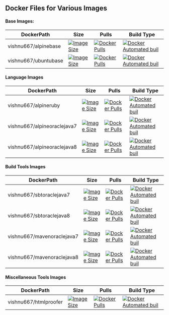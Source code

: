 ## Docker Files for Various Images

#### Base Images:

| DockerPath  | Size | Pulls | Build Type |
| --- | --- | --- | --- |
| vishnu667/alpinebase  | [![Image Size](https://images.microbadger.com/badges/image/vishnu667/alpinebase.svg)](https://microbadger.com/images/vishnu667/alpinebase)  | [![Docker Pulls](https://img.shields.io/docker/pulls/vishnu667/alpinebase.svg?maxAge=2592000)](https://hub.docker.com/r/vishnu667/alpinebase) | [![Docker Automated buil](https://img.shields.io/docker/automated/vishnu667/alpinebase.svg?maxAge=2592000)](https://hub.docker.com/r/vishnu667/alpinebase) |
| vishnu667/ubuntubase  | [![Image Size](https://images.microbadger.com/badges/image/vishnu667/ubuntubase.svg)](https://microbadger.com/images/vishnu667/ubuntubase)  | [![Docker Pulls](https://img.shields.io/docker/pulls/vishnu667/ubuntubase.svg?maxAge=2592000)](https://hub.docker.com/r/vishnu667/ubuntubase) | [![Docker Automated buil](https://img.shields.io/docker/automated/vishnu667/ubuntubase.svg?maxAge=2592000)](https://hub.docker.com/r/vishnu667/ubuntubase) |

#### Language Images

| DockerPath  | Size | Pulls | Build Type |
| --- | --- | --- | --- |
| vishnu667/alpineruby  | [![Image Size](https://images.microbadger.com/badges/image/vishnu667/alpineruby.svg)](https://microbadger.com/images/vishnu667/alpineruby)  | [![Docker Pulls](https://img.shields.io/docker/pulls/vishnu667/alpineruby.svg?maxAge=2592000)](https://hub.docker.com/r/vishnu667/alpineruby) | [![Docker Automated buil](https://img.shields.io/docker/automated/vishnu667/alpineruby.svg?maxAge=2592000)](https://hub.docker.com/r/vishnu667/alpineruby) |
| vishnu667/alpineoraclejava7  | [![Image Size](https://images.microbadger.com/badges/image/vishnu667/alpineoraclejava7.svg)](https://microbadger.com/images/vishnu667/alpineoraclejava7)  | [![Docker Pulls](https://img.shields.io/docker/pulls/vishnu667/alpineoraclejava7.svg?maxAge=2592000)](https://hub.docker.com/r/vishnu667/alpineoraclejava7) | [![Docker Automated buil](https://img.shields.io/docker/automated/vishnu667/alpineoraclejava7.svg?maxAge=2592000)](https://hub.docker.com/r/vishnu667/alpineoraclejava7) |
| vishnu667/alpineoraclejava8  | [![Image Size](https://images.microbadger.com/badges/image/vishnu667/alpineoraclejava8.svg)](https://microbadger.com/images/vishnu667/alpineoraclejava8)  | [![Docker Pulls](https://img.shields.io/docker/pulls/vishnu667/alpineoraclejava8.svg?maxAge=2592000)](https://hub.docker.com/r/vishnu667/alpineoraclejava8) | [![Docker Automated buil](https://img.shields.io/docker/automated/vishnu667/alpineoraclejava8.svg?maxAge=2592000)](https://hub.docker.com/r/vishnu667/alpineoraclejava8) |

#### Build Tools Images

| DockerPath  | Size | Pulls | Build Type |
| --- | --- | --- | --- |
| vishnu667/sbtoraclejava7  | [![Image Size](https://images.microbadger.com/badges/image/vishnu667/sbtoraclejava7.svg)](https://microbadger.com/images/vishnu667/sbtoraclejava7)  | [![Docker Pulls](https://img.shields.io/docker/pulls/vishnu667/sbtoraclejava7.svg?maxAge=2592000)](https://hub.docker.com/r/vishnu667/sbtoraclejava7) | [![Docker Automated buil](https://img.shields.io/docker/automated/vishnu667/sbtoraclejava7.svg?maxAge=2592000)](https://hub.docker.com/r/vishnu667/sbtoraclejava7) |
| vishnu667/sbtoraclejava8  | [![Image Size](https://images.microbadger.com/badges/image/vishnu667/sbtoraclejava8.svg)](https://microbadger.com/images/vishnu667/sbtoraclejava8)  | [![Docker Pulls](https://img.shields.io/docker/pulls/vishnu667/sbtoraclejava8.svg?maxAge=2592000)](https://hub.docker.com/r/vishnu667/sbtoraclejava8) | [![Docker Automated buil](https://img.shields.io/docker/automated/vishnu667/sbtoraclejava8.svg?maxAge=2592000)](https://hub.docker.com/r/vishnu667/sbtoraclejava8) |
| vishnu667/mavenoraclejava7  | [![Image Size](https://images.microbadger.com/badges/image/vishnu667/mavenoraclejava7.svg)](https://microbadger.com/images/vishnu667/mavenoraclejava7)  | [![Docker Pulls](https://img.shields.io/docker/pulls/vishnu667/mavenoraclejava7.svg?maxAge=2592000)](https://hub.docker.com/r/vishnu667/mavenoraclejava7) | [![Docker Automated buil](https://img.shields.io/docker/automated/vishnu667/mavenoraclejava7.svg?maxAge=2592000)](https://hub.docker.com/r/vishnu667/mavenoraclejava7) |
| vishnu667/mavenoraclejava8  | [![Image Size](https://images.microbadger.com/badges/image/vishnu667/mavenoraclejava8.svg)](https://microbadger.com/images/vishnu667/mavenoraclejava8)  | [![Docker Pulls](https://img.shields.io/docker/pulls/vishnu667/mavenoraclejava8.svg?maxAge=2592000)](https://hub.docker.com/r/vishnu667/mavenoraclejava8) | [![Docker Automated buil](https://img.shields.io/docker/automated/vishnu667/mavenoraclejava8.svg?maxAge=2592000)](https://hub.docker.com/r/vishnu667/mavenoraclejava8) |


#### Miscellaneous Tools Images

| DockerPath  | Size | Pulls | Build Type |
| --- | --- | --- | --- |
| vishnu667/htmlproofer  | [![Image Size](https://images.microbadger.com/badges/image/vishnu667/htmlproofer.svg)](https://microbadger.com/images/vishnu667/htmlproofer)  | [![Docker Pulls](https://img.shields.io/docker/pulls/vishnu667/htmlproofer.svg?maxAge=2592000)](https://hub.docker.com/r/vishnu667/htmlproofer) | [![Docker Automated buil](https://img.shields.io/docker/automated/vishnu667/htmlproofer.svg?maxAge=2592000)](https://hub.docker.com/r/vishnu667/htmlproofer) |
